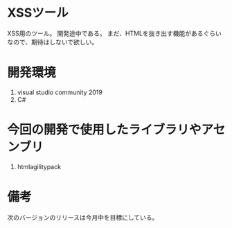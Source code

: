 # XSSツール

XSS用のツール。
開発途中である。
まだ、HTMLを抜き出す機能があるぐらいなので、期待はしないで欲しい。

# 開発環境

 1. visual studio community 2019
 2. C#

# 今回の開発で使用したライブラリやアセンブリ

1. htmlagilitypack

# 備考

次のバージョンのリリースは今月中を目標にしている。
